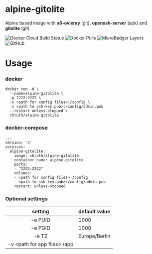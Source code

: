 # alpine-gitolite

Alpine based image with **s6-ovleray** (git), **openssh-server** (apk) and **gitolite** (git)

![Docker Cloud Build Status](https://img.shields.io/docker/cloud/build/chruth/alpine-gitolite?style=flat-square)
![Docker Pulls](https://img.shields.io/docker/pulls/chruth/alpine-gitolite?style=flat-square)
![MicroBadger Layers](https://img.shields.io/microbadger/layers/chruth/alpine-gitolite?style=flat-square)
![GitHub](https://img.shields.io/github/license/chruth/alpine-gitolite?style=flat-square)

# Usage

### docker

```
docker run -d \
  --name=alpine-gitolite \
  -p 2222:2222 \
  -v <path for config files>:/config \
  -v <path to ssh-key.pub>:/config/admin.pub
  --restart unless-stopped \
  chruth/alpine-gitolite
```


### docker-compose

```
---
version: '3'
services:
  alpine-gitolite:
    image: chruth/alpine-gitolite
    container_name: alpine-gitolite
    ports:
    - "2222:2222"
    volumes:
    - <path for config files>:/config
    - <path to ssh-key.pub>:/config/admin.pub
    restart: unless-stopped
```

### Optional settings

| setting | default value |
| :---: | --- |
| -e PUID | 1000 |
| -e PGID | 1000 |
| -e TZ | Europe/Berlin |
| -v \<path for app files\>:/app |  |